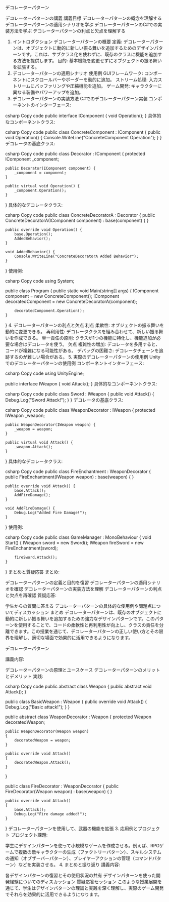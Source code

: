 デコレーターパターン






デコレーターパターンの講義
講義目標
デコレーターパターンの概念を理解する
デコレーターパターンの適用シナリオを学ぶ
デコレーターパターンのC#での実装方法を学ぶ
デコレーターパターンの利点と欠点を理解する
1. イントロダクション
デコレーターパターンの概要
定義: デコレーターパターンは、オブジェクトに動的に新しい振る舞いを追加するためのデザインパターンです。これは、サブクラス化を使わずに、既存のクラスに機能を追加する方法を提供します。
目的: 基本機能を変更せずにオブジェクトの振る舞いを拡張する。
2. デコレーターパターンの適用シナリオ
使用例
GUIフレームワーク: コンポーネントにスクロールバーやボーダーを動的に追加。
ストリーム処理: 入力ストリームにバッファリングや圧縮機能を追加。
ゲーム開発: キャラクターに異なる装備やパワーアップを追加。
3. デコレーターパターンの実装方法
C#でのデコレーターパターン実装
コンポーネントのインターフェース:

csharp
Copy code
public interface IComponent {
    void Operation();
}
具体的なコンポーネントクラス:

csharp
Copy code
public class ConcreteComponent : IComponent {
    public void Operation() {
        Console.WriteLine("ConcreteComponent Operation");
    }
}
デコレータの基底クラス:

csharp
Copy code
public class Decorator : IComponent {
    protected IComponent _component;

    public Decorator(IComponent component) {
        _component = component;
    }

    public virtual void Operation() {
        _component.Operation();
    }
}
具体的なデコレータクラス:

csharp
Copy code
public class ConcreteDecoratorA : Decorator {
    public ConcreteDecoratorA(IComponent component) : base(component) { }

    public override void Operation() {
        base.Operation();
        AddedBehavior();
    }

    void AddedBehavior() {
        Console.WriteLine("ConcreteDecoratorA Added Behavior");
    }
}
使用例:

csharp
Copy code
using System;

public class Program {
    public static void Main(string[] args) {
        IComponent component = new ConcreteComponent();
        IComponent decoratedComponent = new ConcreteDecoratorA(component);

        decoratedComponent.Operation();
    }
}
4. デコレーターパターンの利点と欠点
利点
柔軟性: オブジェクトの振る舞いを動的に変更できる。
再利用性: デコレータクラスを組み合わせて、新しい振る舞いを作成できる。
単一責任の原則: クラスが1つの機能に特化し、機能追加が必要な場合はデコレータを使う。
欠点
複雑性の増加: デコレータを多用すると、コードが複雑になる可能性がある。
デバッグの困難さ: デコレータチェーンを追跡するのが難しい場合がある。
5. 実際のデコレーターパターンの使用例
Unityでのデコレーターパターンの使用例
コンポーネントインターフェース:

csharp
Copy code
using UnityEngine;

public interface IWeapon {
    void Attack();
}
具体的なコンポーネントクラス:

csharp
Copy code
public class Sword : IWeapon {
    public void Attack() {
        Debug.Log("Sword Attack!");
    }
}
デコレータの基底クラス:

csharp
Copy code
public class WeaponDecorator : IWeapon {
    protected IWeapon _weapon;

    public WeaponDecorator(IWeapon weapon) {
        _weapon = weapon;
    }

    public virtual void Attack() {
        _weapon.Attack();
    }
}
具体的なデコレータクラス:

csharp
Copy code
public class FireEnchantment : WeaponDecorator {
    public FireEnchantment(IWeapon weapon) : base(weapon) { }

    public override void Attack() {
        base.Attack();
        AddFireDamage();
    }

    void AddFireDamage() {
        Debug.Log("Added Fire Damage!");
    }
}
使用例:

csharp
Copy code
public class GameManager : MonoBehaviour {
    void Start() {
        IWeapon sword = new Sword();
        IWeapon fireSword = new FireEnchantment(sword);

        fireSword.Attack();
    }
}
まとめと質疑応答
まとめ:

デコレーターパターンの定義と目的を復習
デコレーターパターンの適用シナリオを確認
デコレーターパターンの実装方法を理解
デコレーターパターンの利点と欠点を再確認
質疑応答:

学生からの質問に答える
デコレーターパターンの具体的な使用例や問題点についてディスカッション
まとめ
デコレーターパターンは、既存のオブジェクトに動的に新しい振る舞いを追加するための強力なデザインパターンです。このパターンを使用することで、コードの柔軟性と再利用性が向上し、クラスの責任を分離できます。この授業を通じて、デコレーターパターンの正しい使い方とその限界を理解し、適切な場面で効果的に活用できるようになります。



















デコレーターパターン

講義内容:

デコレーターパターンの原理とユースケース
デコレーターパターンのメリットとデメリット
実践:

csharp
Copy code
public abstract class Weapon
{
    public abstract void Attack();
}

public class BasicWeapon : Weapon
{
    public override void Attack() { Debug.Log("Basic attack!"); }
}

public abstract class WeaponDecorator : Weapon
{
    protected Weapon decoratedWeapon;

    public WeaponDecorator(Weapon weapon)
    {
        decoratedWeapon = weapon;
    }

    public override void Attack()
    {
        decoratedWeapon.Attack();
    }
}

public class FireDecorator : WeaponDecorator
{
    public FireDecorator(Weapon weapon) : base(weapon) { }

    public override void Attack()
    {
        base.Attack();
        Debug.Log("Fire damage added!");
    }
}
デコレーターパターンを使用して、武器の機能を拡張
3. 応用例とプロジェクト
プロジェクト課題:

学生にデザインパターンを使って小規模なゲームを作成させる。例えば、RPGゲームで複数の敵キャラクターの生成（ファクトリーパターン）、スキルシステムの通知（オブザーバーパターン）、プレイヤーアクションの管理（コマンドパターン）などを実装させる。
4. まとめと振り返り
講義内容:

各デザインパターンの復習とその使用状況の共有
デザインパターンを使った開発経験についてのディスカッション
質疑応答セッション
このような授業展開を通じて、学生はデザインパターンの理論と実践を深く理解し、実際のゲーム開発でそれらを効果的に活用できるようになります。




